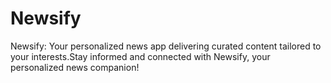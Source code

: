 # Newsify
Newsify: Your personalized news app delivering curated content tailored to your interests.Stay informed and connected with Newsify, your personalized news companion!
